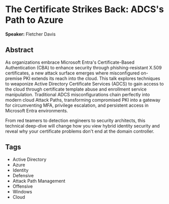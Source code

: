 # The Certificate Strikes Back: ADCS's Path to Azure

**Speaker:** Fletcher Davis

## Abstract

As organizations embrace Microsoft Entra's Certificate-Based Authentication (CBA) to enhance security through phishing-resistant X.509 certificates, a new attack surface emerges where misconfigured on-premise PKI extends its reach into the cloud. This talk explores techniques to weaponize Active Directory Certificate Services (ADCS) to gain access to the cloud through certificate template abuse and enrollment service manipulation. Traditional ADCS misconfigurations chain perfectly into modern cloud Attack Paths, transforming compromised PKI into a gateway for circumventing MFA, privilege escalation, and persistent access in Microsoft Entra environments.

From red teamers to detection engineers to security architects, this technical deep-dive will change how you view hybrid identity security and reveal why your certificate problems don't end at the domain controller.

## Tags

- Active Directory
- Azure
- Identity
- Defensive
- Attack Path Management
- Offensive
- Windows
- Cloud
